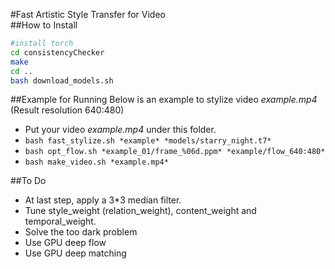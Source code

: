 #Fast Artistic Style Transfer for Video  
##How to Install
``` bash
#install torch
cd consistencyChecker
make
cd ..
bash download_models.sh
```  

##Example for Running
Below is an example to stylize video *example.mp4* (Result resolution 640:480)  
+ Put your video *example.mp4* under this folder.  
+ `bash fast_stylize.sh *example* *models/starry_night.t7*`  
+ `bash opt_flow.sh *example_01/frame_%06d.ppm* *example/flow_640:480*`  
+ `bash make_video.sh *example.mp4*`  
  
##To Do
+ At last step, apply a 3*3 median filter.
+ Tune style_weight (relation_weight), content_weight and temporal_weight.  
+ Solve the too dark problem  
+ Use GPU deep flow  
+ Use GPU deep matching